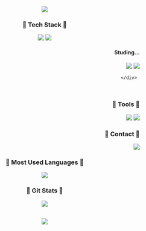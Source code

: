 <div align="center">

  <img src="https://capsule-render.vercel.app/api?type=waving&color=black&height=160&section=header&text=shdudtj&fontSize=40" />
  
<div align="center">
    <h3>🩶 Tech Stack 🩶</h3>
  	<img src="https://img.shields.io/badge/HTML5-E34F26?style=flat&logo=HTML5&logoColor=white" />
  	<img src="https://img.shields.io/badge/CSS3-1572B6?style=flat&logo=CSS3&logoColor=white" />
      <div align="right">
        <h4> Studing... </h4>
        <img src="https://img.shields.io/badge/Python-3776AB?style=flat&logo=Python&logoColor=white" />
        <img src="https://img.shields.io/badge/JavaScript-F7DF1E?style=flat&logo=JavaScript&logoColor=white" />
        
      </div> 
  
<br>
    <h3>🩶 Tools 🩶</h3>
    <img src="https://img.shields.io/badge/Eclipse IDE-2C2255?style=flat&logo=Eclipse IDE&logoColor=white" />
    <img src="https://img.shields.io/badge/Visual Studio Code-007ACC?style=flat&logo=Visual Studio Code&logoColor=white" />
<br>
    <h3>🩶 Contact 🩶</h3>
    <img src="https://img.shields.io/badge/Gmail-EA4335?style=flat&logo=Gmail&logoColor=white" />
  
</div>

  <h3>🩶 Most Used Languages 🩶</h3>
  <img src="https://github-readme-stats.vercel.app/api/top-langs/?username=shdudtj&layout=compact">
  
<br>

 <h3>🩶 Git Stats 🩶</h3>
 <img src="https://github-readme-stats.vercel.app/api?username=shdudtj&show_icons=true">

<br>
<br>

<a href="https://hits.seeyoufarm.com"><img src="https://hits.seeyoufarm.com/api/count/incr/badge.svg?url=https%3A%2F%2Fgithub.com%2Fshdudtj%2Fhit-counter&count_bg=%23000000&title_bg=%23000000&icon=&icon_color=%23FFFFFF&title=hits&edge_flat=false"/></a>

</div>
